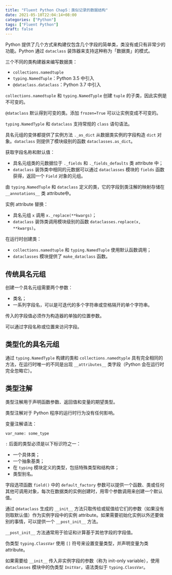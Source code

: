 ```yaml
---
title: "Fluent Python Chap5：类似记录的数据结构"
date: 2021-05-10T22:04:14+08:00
categories: ["Python"]
tags: ["Fluent Python"]
draft: false
---
```


Python 提供了几个方式来构建仅包含几个字段的简单类，类没有或只有非常少的功能。Python 通过 `dataclass` 装饰器来支持这种称为「数据类」的模式。

<!--more-->

三个不同的类构建器来编写数据类：

- `collections.namedtuple`
- `typing.NamedTuple`：Python 3.5 中引入
- `@dataclass.dataclass`：Python 3.7 中引入

`collections.namedtuple` 和 `typing.NamedTyple` 创建 `tuple` 的子类，因此实例是不可变的。

`@dataclass` 默认得到可变的类。添加 `frozen=True` 可以让实例变成不可变的。

`typing.NamedTyple` 和 `dataclass` 支持常规的 `class` 语句语法。

具名元组的变体都提供了实例方法 `._as_dict` 从数据类实例的字段构造 `dict` 对象。`dataclass` 则提供了模块级别的函数 `dataclasses.as_dict`。

获取字段名称和默认值：

- 具名元组类的元数据位于 `._fields` 和 `._fields_defaults` 类 attribute 中；
- `dataclass` 装饰类中相同的元数据可以通过 `dataclasses` 模块的 `fields` 函数获得，返回一个 `Field` 对象的元组。

由 `typing.NamedTuple` 和 `dataclass` 定义的类，它的字段到类注解的映射存储在 `__annotations__` 类 attribute中。

实例 attribute 替换：

- 具名元组 `x` 调用 `x._replace(**kwargs)`；
- `dataclass` 装饰类调用模块级别的函数 `dataclasses.replace(x, **kwargs)`。

在运行时创建类：

- `collections.namedtuple` 和 `typing.NamedTuple` 使用默认函数调用；
- `dataclasses` 模块提供了 `make_dataclass` 函数。

## 传统具名元组

创建一个具名元组需要两个参数：

- 类名；
- 一系列字段名，可以是可迭代的多个字符串或空格隔开的单个字符串。

传入的字段值必须作为构造器的单独的位置参数。

可以通过字段名称或位置来访问字段。

## 类型化的具名元组

通过 `typing.NamedTyple` 构建的类和 `collections.namedtyple` 具有完全相同的方法，在运行时唯一的不同是出现 `__attributes__` 类字段（Python 会在运行时完全忽略它）。

## 类型注解

类型注解用于声明函数参数、返回值和变量的期望类型。

类型注解对于 Python 程序的运行时行为没有任何影响。

变量注解语法：

```python
var_name: some_type
```

`:` 后面的类型必须是以下标识符之一：

- 一个具体类；
- 一个抽象基类；
- 在 `typing` 模块定义的类型，包括特殊类型和结构体；
- 类型别名。

字段选项函数 `field()` 中的 `default_factory` 参数可以提供一个函数、类或任何其他可调用对象，每次在数据类的实例创建时，用零个参数调用来创建一个默认值。

通过 `@dataclass` 生成的 `__init__` 方法只取传给或赋值给它们的参数（如果没有则取默认值）作为实例字段中的实例 attribute。如果需要初始化实例以外还要做别的事情，可以提供一个 `__post_init__` 方法。

`__post_init__` 方法通常用于验证和计算基于其他字段的字段值。

伪类型 `typing.ClassVar` 使用 `[]` 符号来设置变量类型，并声明变量为类 attribute。

如果需要给 `__init__` 传入非实例字段的参数（称为 init-only variable），使用 `dataclasses` 模块中的伪类型 `InitVar`，语法类似于 `typing.ClassVar`。